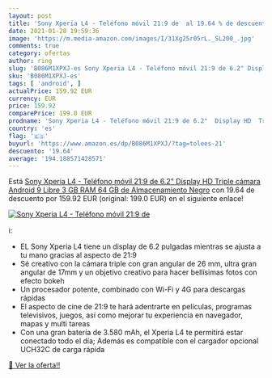 ```yaml
---
layout: post
title: 'Sony Xperia L4 - Teléfono móvil 21:9 de  al 19.64 % de descuento'
date: 2021-01-28 19:59:36
image: 'https://m.media-amazon.com/images/I/31Xg25r05rL._SL200_.jpg'
comments: true
category: ofertas
author: ring
slug: 'B086M1XPXJ-es Sony Xperia L4 - Teléfono móvil 21:9 de 6.2" Display HD...'
sku: 'B086M1XPXJ-es'
tags: [ 'android', ]
actualPrice: 159.92 EUR
currency: EUR
price: 159.92
comparePrice: 199.0 EUR
prodname: 'Sony Xperia L4 - Teléfono móvil 21:9 de 6.2"  Display HD  Triple cámara  Android 9  Libre  3 GB RAM  64 GB de Almacenamiento   Negro'
country: 'es'
flag: '🇪🇸'
buyurl: 'https://www.amazon.es/dp/B086M1XPXJ/?tag=tolees-21'
descuento: '19.64'
average: '194.188571428571'
---
```


Está [Sony Xperia L4 - Teléfono móvil 21:9 de 6.2"  Display HD  Triple cámara  Android 9  Libre  3 GB RAM  64 GB de Almacenamiento   Negro](https://www.amazon.es/dp/B086M1XPXJ/?tag=tolees-21) con 19.64 de descuento por 159.92 EUR (original: 199.0 EUR) en el siguiente enlace!

[![Sony Xperia L4 - Teléfono móvil 21:9 de ](https://m.media-amazon.com/images/I/31Xg25r05rL._SL200_.jpg)](https://www.amazon.es/dp/B086M1XPXJ/?tag=tolees-21)

ℹ️:

- EL Sony Xperia L4 tiene un display de 6.2 pulgadas mientras se ajusta a tu mano gracias al aspecto de 21:9
- Sé creativo con la cámara triple con gran angular de 26 mm, ultra gran angular de 17mm y un objetivo creativo para hacer bellísimas fotos con efecto bokeh
- Un procesador potente, combinado con Wi-Fi y 4G para descargas rápidas
- El aspecto de cine de 21:9 te hará adentrarte en películas, programas televisivos, juegos, así como mejorar tu experiencia en navegador, mapas y multi tareas
- Con una gran batería de 3.580 mAh, el Xperia L4 te permitirá estar conectado todo el día; Además es compatible con el cargador opcional UCH32C de carga rápida

[🛒 Ver la oferta!!](https://www.amazon.es/dp/B086M1XPXJ/?tag=tolees-21)

